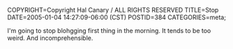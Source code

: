 COPYRIGHT=Copyright Hal Canary / ALL RIGHTS RESERVED
TITLE=Stop
DATE=2005-01-04 14:27:09-06:00 (CST)
POSTID=384
CATEGORIES=meta;

I'm going to stop blohgging first thing in the morning. It tends to be too weird. And incomprehensible.
